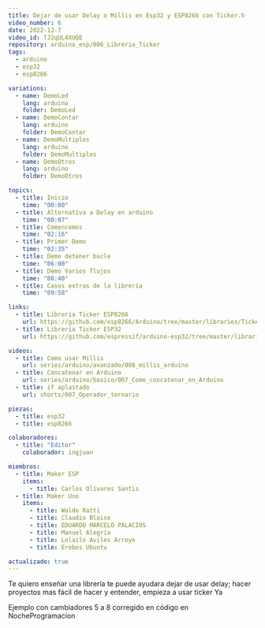 ```yaml
---
title: Dejar de usar Delay o Millis en Esp32 y ESP8266 con Ticker.h
video_number: 6
date: 2022-12-7
video_id: TJ2qUL4XUQE
repository: arduino_esp/006_Libreria_Ticker
tags:
  - arduino
  - esp32
  - esp8266

variations:
  - name: DemoLed
    lang: arduino
    folder: DemoLed
  - name: DemoContar
    lang: arduino
    folder: DemoContar
  - name: DemoMultiples
    lang: arduino
    folder: DemoMultiples
  - name: DemoOtros
    lang: arduino
    folder: DemoOtros

topics:
  - title: Inicio
    time: "00:00"
  - title: Alternativa a Delay en arduino
    time: "00:07"
  - title: Comencemos
    time: "02:16"
  - title: Primer Demo
    time: "02:35"
  - title: Demo detener bucle
    time: "06:00"
  - title: Demo Varios flujos
    time: "08:40"
  - title: Casos extras de la librería
    time: "09:58"

links:
  - title: Librería Ticker ESP8266
    url: https://github.com/esp8266/Arduino/tree/master/libraries/Ticker
  - title: Librería Ticker ESP32
    url: https://github.com/espressif/arduino-esp32/tree/master/libraries/Ticker

videos:
  - title: Como usar Millis
    url: series/arduino/avanzado/008_millis_arduino
  - title: Concatenar en Arduino
    url: series/arduino/basico/007_Como_concatenar_en_Arduino
  - title: if aplastado 
    url: shorts/007_Operador_ternario

piezas:
  - title: esp32 
  - title: esp8266

colaboradores:
  - title: "Editor"
    colaborador: ingjuan

miembros:
  - title: Maker ESP
    items:
      - title: Carlos Olivares Santis
  - title: Maker Uno
    items:
      - title: Waldo Ratti
      - title: Claudio Bloise
      - title: EDUARDO MARCELO PALACIOS
      - title: Manuel Alegría
      - title: Lolailo Aviles Arroyo
      - title: Erebos Ubuntu

actualizado: true
---
```


Te quiero enseñar una librería te puede ayudara dejar de usar delay; hacer proyectos mas fácil de hacer y entender, empieza a usar ticker Ya

Ejemplo con cambiadores 5 a 8 corregido en código en NocheProgramacion
